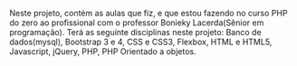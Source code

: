 Neste projeto, contém as aulas que fiz, e que estou fazendo no curso PHP do zero ao profissional
com o professor Bonieky Lacerda(Sênior em programação).
Terá as seguinte disciplinas neste projeto: Banco de dados(mysql), Bootstrap 3 e 4, CSS e CSS3, Flexbox, HTML e HTML5, Javascript, jQuery, PHP, PHP Orientado a objetos.
